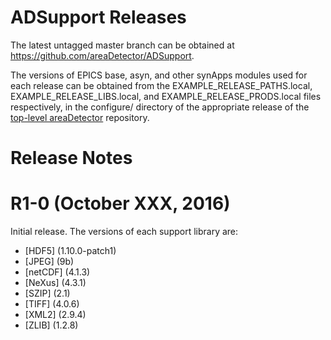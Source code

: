 ADSupport Releases
===============

The latest untagged master branch can be obtained at
https://github.com/areaDetector/ADSupport.

The versions of EPICS base, asyn, and other synApps modules used for each release can be obtained from 
the EXAMPLE_RELEASE_PATHS.local, EXAMPLE_RELEASE_LIBS.local, and EXAMPLE_RELEASE_PRODS.local
files respectively, in the configure/ directory of the appropriate release of the 
[top-level areaDetector](https://github.com/areaDetector/areaDetector) repository.


Release Notes
=============

R1-0 (October XXX, 2016)
========================
Initial release.  The versions of each support library are:

- [HDF5]   (1.10.0-patch1)
- [JPEG]   (9b)
- [netCDF] (4.1.3)  
- [NeXus]  (4.3.1)
- [SZIP]   (2.1)
- [TIFF]   (4.0.6)
- [XML2]   (2.9.4)
- [ZLIB]   (1.2.8)

